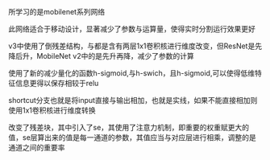 所学习的是mobilenet系列网络

此网络适合于移动设计，显著减少了参数与运算量，使得实时分割运行效果更好

v3中使用了倒残差结构，与都是含有两层1x1卷积核进行维度改变，但ResNet是先降后升，MobileNet v2中的是先升再降，减少了参数的计算

使用了新的减少量化的函数h-sigmoid,与h-swich，且h-sigmoid,可以使得低维特征信息更得以保存相较于relu

shortcut分支也就是将input直接与输出相加，也就是实线，如果不能直接相加则使用1x1卷积核进行维度转换

改变了残差块，其中引入了se，其使用了注意力机制，即重要的权重赋更大的值，se层算出来的值是每一通道的参数，其值应当与对应层进行相乘，调整的是通道之间的重要率
